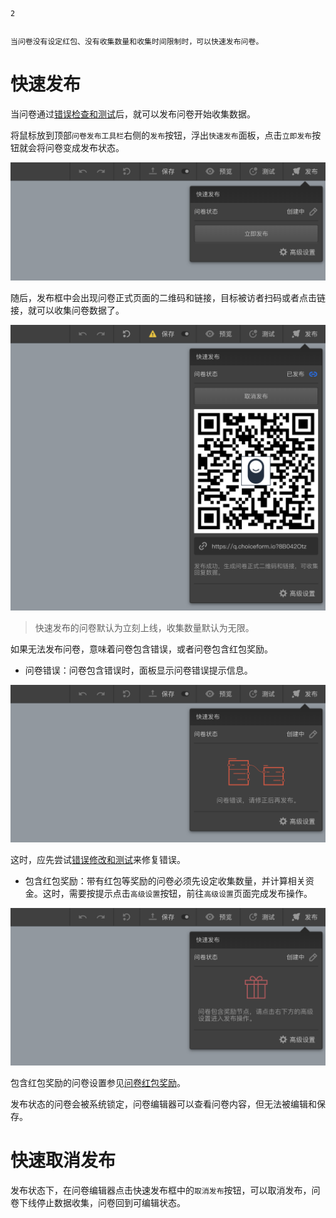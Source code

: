 ```index
2
```
```tag

```
```summary
当问卷没有设定红包、没有收集数量和收集时间限制时，可以快速发布问卷。
```
# 快速发布
当问卷通过[错误检查和测试](../06preview/03debugAndTest.md)后，就可以发布问卷开始收集数据。

将鼠标放到顶部`问卷发布工具栏`右侧的`发布`按钮，浮出`快速发布`面板，点击`立即发布`按钮就会将问卷变成发布状态。

<img src='./assets/normal.png'>

随后，发布框中会出现问卷正式页面的二维码和链接，目标被访者扫码或者点击链接，就可以收集问卷数据了。

<img src='./assets/online.png'>

> 快速发布的问卷默认为立刻上线，收集数量默认为无限。

如果无法发布问卷，意味着问卷包含错误，或者问卷包含红包奖励。
+ 问卷错误：问卷包含错误时，面板显示问卷错误提示信息。
  
<img src='./assets/error.png'>

这时，应先尝试[错误修改和测试](../06preview/03debugAndTest.md)来修复错误。

+ 包含红包奖励：带有红包等奖励的问卷必须先设定收集数量，并计算相关资金。这时，需要按提示点击`高级设置`按钮，前往`高级设置`页面完成发布操作。
  
<img src='./assets/reward.png'>

  包含红包奖励的问卷设置参见[问卷红包奖励](../17advancedFunction/03rewardAndLottery.md)。

发布状态的问卷会被系统锁定，问卷编辑器可以查看问卷内容，但无法被编辑和保存。

# 快速取消发布
发布状态下，在问卷编辑器点击快速发布框中的`取消发布`按钮，可以取消发布，问卷下线停止数据收集，问卷回到可编辑状态。
